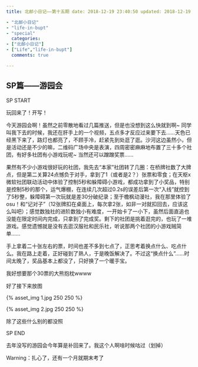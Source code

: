```yaml
---
title: 北邮小日记——第十五期 date: 2018-12-19 23:40:50 updated: 2018-12-19 23:59:59 tags:

- "北邮小日记"
- "life-in-bupt"
- "special"
  categories:
- ["北邮小日记"]
- ["Life","life-in-bupt"]
  comments: true

---
```


## SP篇——游园会

SP START

玩回来了！开写！

<!--more-->

今天游园会啊！虽然之前零散地看过几篇推送，但是也没想到这么快就到啊~
同学叫我下去的时候，我还在肝手上的一个视频，五点多才反应过来要下去……天色已经黑下来了，路灯也都亮了，不顾手冷，赶紧先到处逛了逛。沙河这边虽然小，但是活动还是不少的嘛，二维码广场中央是表演，四周密密麻麻地布置了三十多个社团，有好多社团有小游戏玩呢~
当然还可以蹭蹭奖票……

果然有不少小游戏很好玩的社团，我先去“本家”社团转了几圈：在桥牌社数了大牌点，但是第二关算24点憾负于对手，拿到了1（或者是2？）张票和零食；在天枢x微软社团联动活动中体验了控制5秒和躲障碍小游戏，都成功拿到了小奖品，特别是控制5秒的那个，运气爆棚，在连续几次超过0.2s的误差后第一次“入线”就控到了5秒整，躲障碍第一次玩就是差30分破纪录；至于檐枫动漫社，我在那里体验了osu！和“记对子”（12张牌扣在桌面上，每次拿2张，如非一对就扣回去，应该这么叫吧）；感觉数独社的进阶数独小有难度，一开始卡了一小下，虽然后面直追也没能在限定时间内完成，只拿到了完成奖。剩下的社团是挑着逛完的，也玩了一堆游戏。感觉遗憾就是没有去逛汉服社和民乐社，听说那两个社团的小游戏贼简单……

手上拿着二十张左右的票，时间也差不多到七点了，正思考着换点什么、吃点什么。我在路上走着，正好碰到了熟人，于是晚饭解决了。不过这“换点什么”……时间太晚了，奖品基本上都没了，只好换了一个暖手宝。

我好想要那个30票的大熊抱枕wwww

好了接下来放图

{% asset_img 1.jpg 250 250 %}

{% asset_img 2.jpg 250 250 %}

除了这些什么别的都没照

SP END

去年没写的游园会今年算是补回来了。我这个人啊啥时候咕过（划掉）

Warning：扎心了，还有一个月就期末考了
